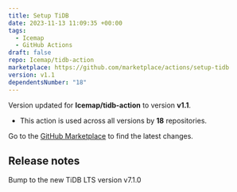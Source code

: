 ```yaml
---
title: Setup TiDB
date: 2023-11-13 11:09:35 +00:00
tags:
  - Icemap
  - GitHub Actions
draft: false
repo: Icemap/tidb-action
marketplace: https://github.com/marketplace/actions/setup-tidb
version: v1.1
dependentsNumber: "18"
---
```



Version updated for **Icemap/tidb-action** to version **v1.1**.
- This action is used across all versions by **18** repositories.

Go to the [GitHub Marketplace](https://github.com/marketplace/actions/setup-tidb) to find the latest changes.

## Release notes

Bump to the new TiDB LTS version v7.1.0
